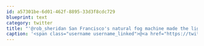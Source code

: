 ```yaml
---
id: a57301be-6d01-462f-8895-33d3f8cdc729
blueprint: text
category: twitter
title: "'@rob_sheridan San Francisco's natural fog machine made the light show at #OutsideLands even more spectacular. Great show"
caption: '<span class="username username_linked">@<a href="https://twitter.com/rob_sheridan" title="Rob Sheridan (Parody)">rob_sheridan</a></span> San Francisco''s natural fog machine made the light show at <span class="hashtag hashtag_local">#<a href="http://tweettemp.darylchymko.ca/?tag=outsidelands">OutsideLands</a> even more spectacular. Great show'
---
```

